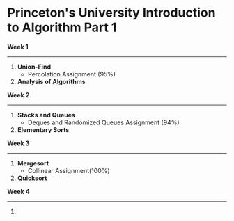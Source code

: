 # Princeton's University Introduction to Algorithm Part 1

**Week 1**

------

1. **Union-Find**
    - Percolation Assignment (95%)
2. **Analysis of Algorithms**

**Week 2**

------

1. **Stacks and Queues**
    - Deques and Randomized Queues Assignment (94%)
2. **Elementary Sorts**

**Week 3**

----

1. **Mergesort**
    - Collinear Assignment(100%)
2. **Quicksort**

**Week 4**

----
1. 